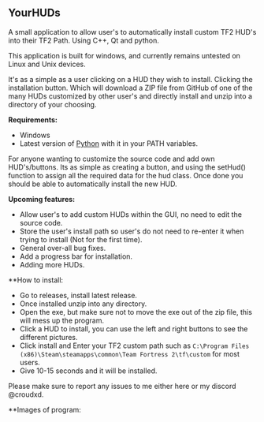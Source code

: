 <h2>YourHUDs</h2>
A small application to allow user's to automatically install custom TF2 HUD's into their TF2 Path. Using C++, Qt and python.

This application is built for windows, and currently remains untested on Linux and Unix devices.

It's as a simple as a user clicking on a HUD they wish to install. Clicking the installation button. Which will download a ZIP file from GitHub of one of the many HUDs customized by other user's and directly install and unzip into a directory of your choosing.

**Requirements:**
 - Windows
 - Latest version of [Python](https://www.python.org/) with it in your PATH variables.

For anyone wanting to customize the source code and add own HUD's/buttons. Its as simple as creating a button, and using the setHud() function to assign all the required data for the hud class. Once done you should be able to automatically install the new HUD.

**Upcoming features:**
 - Allow user's to add custom HUDs within the GUI, no need to edit the source code.
 - Store the user's install path so user's do not need to re-enter it when trying to install (Not for the first time).
 - General over-all bug fixes.
 - Add a progress bar for installation.
 - Adding more HUDs.

**How to install:
- Go to releases, install latest release.
- Once installed unzip into any directory.
- Open the exe, but make sure not to move the exe out of the zip file, this will mess up the program.
- Click a HUD to install, you can use the left and right buttons to see the different pictures.
- Click install and Enter your TF2 custom path such as  `C:\Program Files (x86)\Steam\steamapps\common\Team Fortress 2\tf\custom` for most users.
- Give 10-15 seconds and it will be installed.

Please make sure to report any issues to me either here or my discord @croudxd.

**Images of program:

